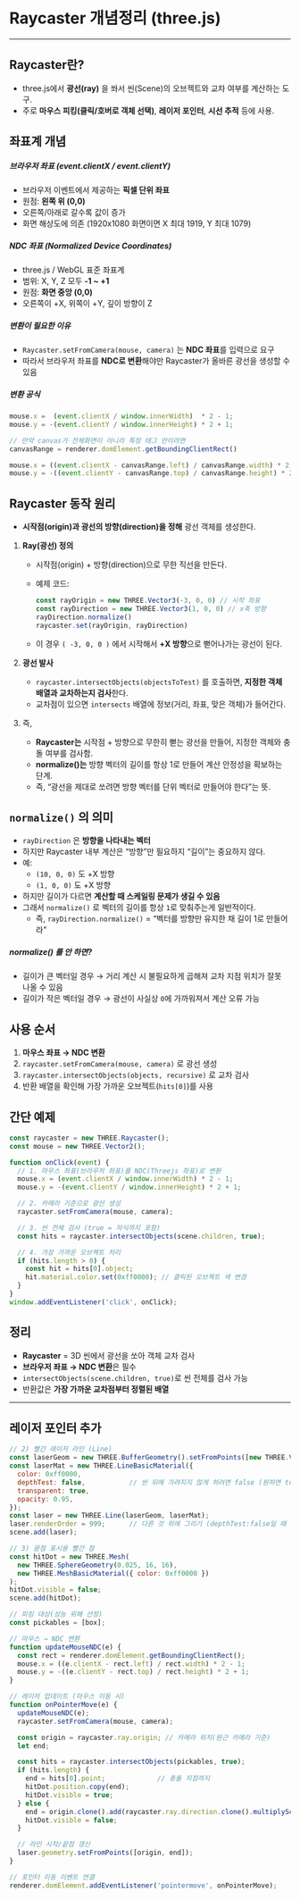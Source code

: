 # Raycaster 개념정리 (three.js)

---

>

## Raycaster란?
- three.js에서 **광선(ray)** 을 쏴서 씬(Scene)의 오브젝트와 교차 여부를 계산하는 도구.
- 주로 **마우스 피킹(클릭/호버로 객체 선택)**, **레이저 포인터**, **시선 추적** 등에 사용.

## 좌표계 개념

##### 브라우저 좌표 (event.clientX / event.clientY)
- 브라우저 이벤트에서 제공하는 **픽셀 단위 좌표**
- 원점: **왼쪽 위 (0,0)**
- 오른쪽/아래로 갈수록 값이 증가
- 화면 해상도에 의존 (1920x1080 화면이면 X 최대 1919, Y 최대 1079)

##### NDC 좌표 (Normalized Device Coordinates)
- three.js / WebGL 표준 좌표계
- 범위: X, Y, Z 모두 **-1 ~ +1**
- 원점: **화면 중앙 (0,0)**
- 오른쪽이 +X, 위쪽이 +Y, 깊이 방향이 Z

##### 변환이 필요한 이유
- `Raycaster.setFromCamera(mouse, camera)` 는 **NDC 좌표**를 입력으로 요구
- 따라서 브라우저 좌표를 **NDC로 변환**해야만 Raycaster가 올바른 광선을 생성할 수 있음

##### 변환 공식
```js
mouse.x =  (event.clientX / window.innerWidth)  * 2 - 1;
mouse.y = -(event.clientY / window.innerHeight) * 2 + 1;

// 만약 canvas가 전체화면이 아니라 특정 태그 안이라면 
canvasRange = renderer.domElement.getBoundingClientRect()

mouse.x = ((event.clientX - canvasRange.left) / canvasRange.width) * 2 - 1
mouse.y = -((event.clientY - canvasRange.top) / canvasRange.height) * 2 + 1

```

##  Raycaster 동작 원리

- **시작점(origin)과 광선의 방향(direction)을 정해** 광선 객체를 생성한다.

1. **Ray(광선) 정의**

   - 시작점(origin) + 방향(direction)으로 무한 직선을 만든다. 

   - 예제 코드:

     ```js
     const rayOrigin = new THREE.Vector3(-3, 0, 0) // 시작 좌표
     const rayDirection = new THREE.Vector3(1, 0, 0) // x축 방향
     rayDirection.normalize()
     raycaster.set(rayOrigin, rayDirection)
     ```

   -  이 경우 `( -3, 0, 0 )` 에서 시작해서 **+X 방향**으로 뻗어나가는 광선이 된다. 

2. **광선 발사**

   - `raycaster.intersectObjects(objectsToTest)` 를 호출하면, **지정한 객체 배열과 교차하는지 검사**한다. 
   - 교차점이 있으면 `intersects` 배열에 정보(거리, 좌표, 맞은 객체)가 들어간다. 

3. 즉, 

   - **Raycaster는** 시작점 + 방향으로 무한히 뻗는 광선을 만들어, 지정한 객체와 충돌 여부를 검사함.
   - **normalize()는** 방향 벡터의 길이를 항상 1로 만들어 계산 안정성을 확보하는 단계.
   - 즉, “광선을 제대로 쏘려면 방향 벡터를 단위 벡터로 만들어야 한다”는 뜻.

## `normalize()` 의 의미

- `rayDirection` 은 **방향을 나타내는 벡터**
- 하지만 Raycaster 내부 계산은 “방향”만 필요하지 “길이”는 중요하지 않다. 
- 예:
  - `(10, 0, 0)` 도 +X 방향
  - `(1, 0, 0)` 도 +X 방향
- 하지만 길이가 다르면 **계산할 때 스케일링 문제가 생길 수 있음**
- 그래서 `normalize()` 로 벡터의 길이를 항상 `1`로 맞춰주는게 일반적이다. 
  - 즉, `rayDirection.normalize()` = “벡터를 방향만 유지한 채 길이 1로 만들어라"

##### normalize() 를 안 하면?

- 길이가 큰 벡터일 경우 → 거리 계산 시 불필요하게 곱해져 교차 지점 위치가 잘못 나올 수 있음
- 길이가 작은 벡터일 경우 → 광선이 사실상 `0`에 가까워져서 계산 오류 가능

## 사용 순서

1. **마우스 좌표 → NDC 변환**
2. `raycaster.setFromCamera(mouse, camera)` 로 광선 생성
3. `raycaster.intersectObjects(objects, recursive)` 로 교차 검사
4. 반환 배열을 확인해 가장 가까운 오브젝트(`hits[0]`)를 사용

## 간단 예제

```js
const raycaster = new THREE.Raycaster();
const mouse = new THREE.Vector2();

function onClick(event) {
  // 1. 마우스 좌표(브라우저 좌표)를 NDC(Threejs 좌표)로 변환
  mouse.x = (event.clientX / window.innerWidth) * 2 - 1;
  mouse.y = -(event.clientY / window.innerHeight) * 2 + 1;

  // 2. 카메라 기준으로 광선 생성
  raycaster.setFromCamera(mouse, camera);

  // 3. 씬 전체 검사 (true = 자식까지 포함)
  const hits = raycaster.intersectObjects(scene.children, true);

  // 4. 가장 가까운 오브젝트 처리
  if (hits.length > 0) {
    const hit = hits[0].object;
    hit.material.color.set(0xff0000); // 클릭된 오브젝트 색 변경
  }
}
window.addEventListener('click', onClick);
```

## 정리 

- **Raycaster** = 3D 씬에서 광선을 쏘아 객체 교차 검사
- **브라우저 좌표 → NDC 변환**은 필수
- `intersectObjects(scene.children, true)`로 씬 전체를 검사 가능
- 반환값은 **가장 가까운 교차점부터 정렬된 배열**

---

## 레이저 포인터 추가

```js
// 2) 빨간 레이저 라인 (Line)
const laserGeom = new THREE.BufferGeometry().setFromPoints([new THREE.Vector3(), new THREE.Vector3()]);
const laserMat = new THREE.LineBasicMaterial({
  color: 0xff0000,
  depthTest: false,           // 씬 뒤에 가려지지 않게 하려면 false (원하면 true로)
  transparent: true,
  opacity: 0.95,
});
const laser = new THREE.Line(laserGeom, laserMat);
laser.renderOrder = 999;      // 다른 것 위에 그리기 (depthTest:false일 때 유용)
scene.add(laser);

// 3) 끝점 표시용 빨간 점
const hitDot = new THREE.Mesh(
  new THREE.SphereGeometry(0.025, 16, 16),
  new THREE.MeshBasicMaterial({ color: 0xff0000 })
);
hitDot.visible = false;
scene.add(hitDot);

// 피킹 대상(성능 위해 선정)
const pickables = [box];

// 마우스 → NDC 변환
function updateMouseNDC(e) {
  const rect = renderer.domElement.getBoundingClientRect();
  mouse.x = ((e.clientX - rect.left) / rect.width) * 2 - 1;
  mouse.y = -((e.clientY - rect.top) / rect.height) * 2 + 1;
}

// 레이저 업데이트 (마우스 이동 시)
function onPointerMove(e) {
  updateMouseNDC(e);
  raycaster.setFromCamera(mouse, camera);

  const origin = raycaster.ray.origin; // 카메라 위치(원근 카메라 기준)
  let end;

  const hits = raycaster.intersectObjects(pickables, true);
  if (hits.length) {
    end = hits[0].point;             // 충돌 지점까지
    hitDot.position.copy(end);
    hitDot.visible = true;
  } else {
    end = origin.clone().add(raycaster.ray.direction.clone().multiplyScalar(100)); // 고정 길이
    hitDot.visible = false;
  }

  // 라인 시작/끝점 갱신
  laser.geometry.setFromPoints([origin, end]);
}

// 포인터 이동 이벤트 연결
renderer.domElement.addEventListener('pointermove', onPointerMove);
```

